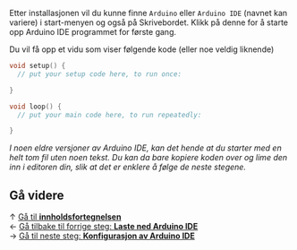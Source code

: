 Etter installasjonen vil du kunne finne `Arduino` eller `Arduino IDE` (navnet
kan variere) i start-menyen og også på Skrivebordet. Klikk på denne for å starte
opp Arduino IDE programmet for første gang.

Du vil få opp et vidu som viser følgende kode (eller noe veldig liknende)

``` cpp
void setup() {
  // put your setup code here, to run once:

}

void loop() {
  // put your main code here, to run repeatedly:

}
```

*I noen eldre versjoner av Arduino IDE, kan det hende at du starter med en helt
tom fil uten noen tekst. Du kan da bare kopiere koden over og lime den inn i
editoren din, slik at det er enklere å følge de neste stegene.*

## Gå videre

&uarr; [Gå til **innholdsfortegnelsen**][setup-home]  
&larr; [Gå tilbake til forrige steg: **Laste ned Arduino IDE**][install-arduino-ide]  
&rarr; [Gå til neste steg: **Konfigurasjon av Arduino IDE**][config-arduino-ide]  

[setup-home]: Guide-Oppsett-for-programmering
[install-arduino-ide]: Laste-ned-Arduino-IDE
[config-arduino-ide]: Konfigurasjon-av-Arduino-IDE

